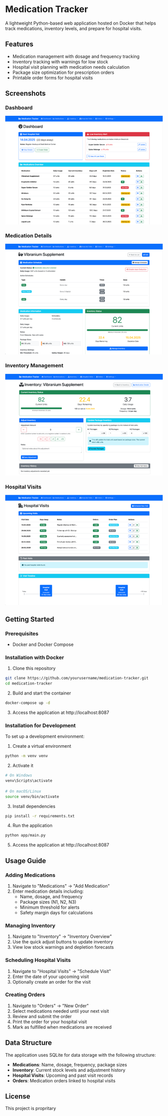 # Medication Tracker

A lightweight Python-based web application hosted on Docker that helps track medications, inventory levels, and prepare for hospital visits.

## Features

- Medication management with dosage and frequency tracking
- Inventory tracking with warnings for low stock
- Hospital visit planning with medication needs calculation
- Package size optimization for prescription orders
- Printable order forms for hospital visits

## Screenshots

### Dashboard
![Dashboard](screenshots/dashboard.png)

### Medication Details
![Medication Details](screenshots/medication_details.png)

### Inventory Management
![Inventory Management](screenshots/inventory.png)

### Hospital Visits
![Hospital Visits](screenshots/visits.png)

## Getting Started

### Prerequisites

- Docker and Docker Compose

### Installation with Docker

1. Clone this repository
```bash
git clone https://github.com/yourusername/medication-tracker.git
cd medication-tracker
```

2. Build and start the container
```bash
docker-compose up -d
```

3. Access the application at http://localhost:8087

### Installation for Development

To set up a development environment:

1. Create a virtual environment
```bash
python -m venv venv
```

2. Activate it
```bash
# On Windows
venv\Scripts\activate

# On macOS/Linux
source venv/bin/activate
```

3. Install dependencies
```bash
pip install -r requirements.txt
```

4. Run the application
```bash
python app/main.py
```

5. Access the application at http://localhost:8087

## Usage Guide

### Adding Medications

1. Navigate to "Medications" -> "Add Medication"
2. Enter medication details including:
   - Name, dosage, and frequency
   - Package sizes (N1, N2, N3)
   - Minimum threshold for alerts
   - Safety margin days for calculations

### Managing Inventory

1. Navigate to "Inventory" -> "Inventory Overview"
2. Use the quick adjust buttons to update inventory
3. View low stock warnings and depletion forecasts

### Scheduling Hospital Visits

1. Navigate to "Hospital Visits" -> "Schedule Visit"
2. Enter the date of your upcoming visit
3. Optionally create an order for the visit

### Creating Orders

1. Navigate to "Orders" -> "New Order"
2. Select medications needed until your next visit
3. Review and submit the order
4. Print the order for your hospital visit
5. Mark as fulfilled when medications are received

## Data Structure

The application uses SQLite for data storage with the following structure:

- **Medications**: Name, dosage, frequency, package sizes
- **Inventory**: Current stock levels and adjustment history
- **Hospital Visits**: Upcoming and past visit records
- **Orders**: Medication orders linked to hospital visits

## License

This project is propritary
